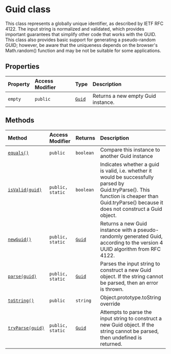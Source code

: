 # Guid class







This class represents a globally unique identifier, as described by IETF RFC 4122. The input string is normalized and validated, which provides important guarantees that simplify other code that works with the GUID. This class also provides basic support for generating a pseudo-random GUID; however, be aware that the uniqueness depends on the browser's Math.random() function and may be not be suitable for some applications.



## Properties

| Property	   | Access Modifier | Type	| Description|
|:-------------|:----|:-------|:-----------|
|`empty`     | `public` | [`Guid`](../sp-core-library/class/guid.md) | Returns a new empty Guid instance. |




## Methods

| Method	   | Access Modifier | Returns	| Description|
|:-------------|:----|:-------|:-----------|
|[`equals()`](equals-guid.md)     | `public` | `boolean` | Compare this instance to another Guid instance |
|[`isValid(guid)`](isvalid-guid.md)     | `public, static` | `boolean` | Indicates whether a guid is valid, i.e. whether it would be successfully parsed by Guid.tryParse(). This function is cheaper than Guid.tryParse() because it does not construct a Guid object. |
|[`newGuid()`](newguid-guid.md)     | `public, static` | [`Guid`](../sp-core-library/class/guid.md) | Returns a new Guid instance with a pseudo-randomly generated Guid, according to the version 4 UUID algorithm from RFC 4122. |
|[`parse(guid)`](parse-guid.md)     | `public, static` | [`Guid`](../sp-core-library/class/guid.md) | Parses the input string to construct a new Guid object. If the string cannot be parsed, then an error is thrown. |
|[`toString()`](tostring-guid.md)     | `public` | `string` | Object.prototype.toString override |
|[`tryParse(guid)`](tryparse-guid.md)     | `public, static` | [`Guid`](../sp-core-library/class/guid.md) | Attempts to parse the input string to construct a new Guid object. If the string cannot be parsed, then undefined is returned. |





